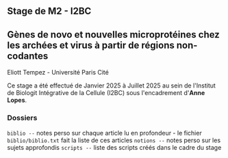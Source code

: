 ## Stage de M2 - I2BC
## Gènes de novo et nouvelles microprotéines chez les archées et virus à partir de régions non-codantes
Eliott Tempez - Université Paris Cité

Ce stage a été effectué de Janvier 2025 à Juillet 2025 au sein de l'Institut de Biologit Intégrative de la Cellule (I2BC) sous l'encadrement d'**Anne Lopes**. 

### Dossiers
`biblio --` notes perso sur chaque article lu en profondeur - le fichier `biblio/biblio.txt` fait la liste de ces articles
`notions --` notes perso sur les sujets approfondis
`scripts --` liste des scripts créés dans le cadre du stage
